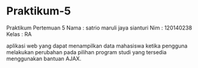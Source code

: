 # Praktikum-5
Praktikum Pertemuan 5
Nama : satrio maruli jaya sianturi
Nim : 120140238
Kelas : RA

aplikasi web yang dapat menampilkan data mahasiswa ketika pengguna melakukan
perubahan pada pilihan program studi yang tersedia menggunakan bantuan AJAX.
